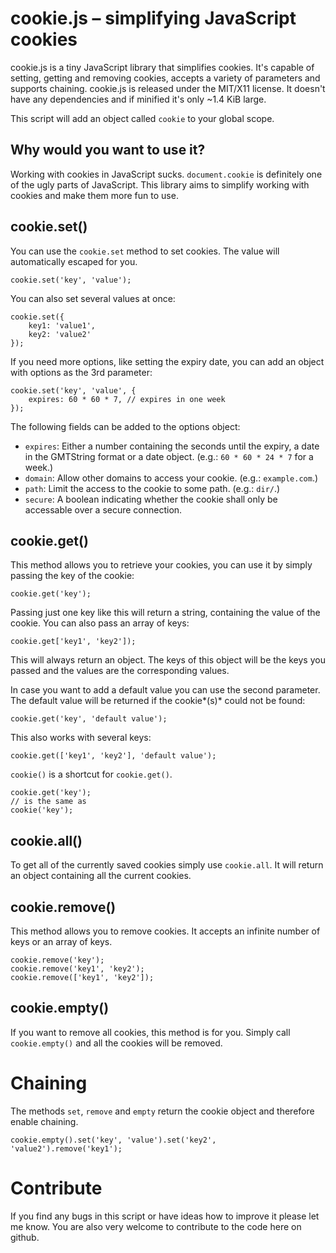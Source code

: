#  cookie.js – simplifying JavaScript cookies
cookie.js is a tiny JavaScript library that simplifies cookies. It's capable of setting, getting and removing cookies, accepts a variety of parameters and supports chaining. cookie.js is released under the MIT/X11 license. It doesn't have any dependencies and if minified it's only ~1.4 KiB large.

This script will add an object called `cookie` to your global scope. 

## Why would you want to use it?
Working with cookies in JavaScript sucks. `document.cookie` is definitely one of the ugly parts of JavaScript. This library aims to simplify working with cookies and make them more fun to use.

## cookie.set()
You can use the `cookie.set` method to set cookies. The value will automatically escaped for you.

    cookie.set('key', 'value');

You can also set several values at once:

    cookie.set({
        key1: 'value1',
        key2: 'value2'
    });

If you need more options, like setting the expiry date, you can add an object with options as the 3rd parameter:

    cookie.set('key', 'value', {
        expires: 60 * 60 * 7, // expires in one week
    });

The following fields can be added to the options object:

 - `expires`: Either a number containing the seconds until the expiry, a
   date in the GMTString format or a date object. (e.g.: `60 * 60 * 24 * 7` for a week.)
 - `domain`: Allow other domains to access your cookie. (e.g.: `example.com`.)
 - `path`: Limit the access to the cookie to some path. (e.g.: `dir/`.)
 - `secure`: A boolean indicating whether the cookie shall only be accessable over a secure connection.

## cookie.get()
This method allows you to retrieve your cookies, you can use it by simply passing the key of the cookie:

    cookie.get('key');

Passing just one key like this will return a string, containing the value of the cookie. You can also pass an array of keys:

    cookie.get['key1', 'key2']);

This will always return an object. The keys of this object will be the keys you passed and the values are the corresponding values.

In case you want to add a default value you can use the second parameter. The default value will be returned if the cookie*(s)* could not be found:

    cookie.get('key', 'default value');

This also works with several keys:

    cookie.get(['key1', 'key2'], 'default value');

`cookie()` is a shortcut for `cookie.get()`. 

    cookie.get('key'); 
    // is the same as
    cookie('key');

## cookie.all()

To get all of the currently saved cookies simply use `cookie.all`. It will return an object containing all the current cookies.

## cookie.remove()

This method allows you to remove cookies. It accepts an infinite number of keys or an array of keys.

    cookie.remove('key');
    cookie.remove('key1', 'key2');
    cookie.remove(['key1', 'key2']);

## cookie.empty()

If you want to remove all cookies, this method is for you. Simply call `cookie.empty()` and all the cookies will be removed.

# Chaining

The methods `set`, `remove` and `empty` return the cookie object and therefore enable chaining. 

    cookie.empty().set('key', 'value').set('key2', 'value2').remove('key1');

# Contribute

If you find any bugs in this script or have ideas how to improve it please let me know. You are also very welcome to contribute to the code here on github.